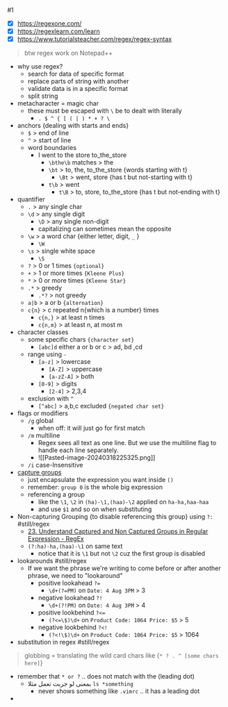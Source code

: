#1
- [x] https://regexone.com/
- [x] https://regexlearn.com/learn
- [x] https://www.tutorialsteacher.com/regex/regex-syntax

> btw regex work on Notepad++

- why use regex?
	- search for data of specific format
	- replace parts of string with another
	- validate data is in a specific format
	- split string
- metacharacter = magic char
	- these must be escaped with `\` be to dealt with literally
		- `. $ ^ { [ ( | ) * + ? \`
- anchors {dealing with starts and ends}
	- `$` > end of line
	- `^` > start of line
	- word boundaries
		- I went to the store to_the_store
			- `\bthe\b` matches > the
			- `\bt` > to, the, to_the_store {words starting with t}
				- `\Bt` > went, store 
				  {has t but not-starting with t}
			- `t\b` > went
				- `t\B` > to, store, to_the_store
				  {has t but not-ending with t}
- quantifier
	- `.` > any single char
	- `\d` > any single digit
		- `\D` > any single non-digit
		- capitalizing can sometimes mean the opposite
	- `\w` > a word char {either letter, digit, `_` }
		- `\W`
	- `\s` > single white space
		- `\S`
	- `?` > 0 or 1 times `{optional}`
	- `+` > 1 or more times `{Kleene Plus}`
	- `*` > 0 or more times `{Kleene Star}`
	- `.*` > greedy
		- `.*?` > not greedy
	- `a|b` > a or b `{alternation}`
	- `c{n}` > c repeated n{which is a number} times
		- `c{n,}` > at least n times
		- `c{n,m}` > at least n, at most m
- character classes
	- some specific chars `{character set}`
		- `[abc]d` either a or b or c > ad, bd ,cd
	- range using `-`
		- `[a-z]` > lowercase
			- `[A-Z]` > uppercase
			- `[a-zZ-A]` > both
		- `[0-9]` > digits
			- `[2-4]` > 2,3,4
	- exclusion with `^`
		- `[^abc]` > a,b,c excluded `{negated char set}`
- flags or modifiers
	- `/g` global
		- when off: it will just go for first match
	- `/m` multiline
		- Regex sees all text as one line. But we use the multiline flag to handle each line separately.
		- ![[Pasted-image-20240318225325.png]]
	- `/i` case-Insensitive
- [capture groups](https://youtu.be/c9HbsUSWilw?si=nx8eHI1J1ukAvF6v)
	- just encapsulate the expression you want inside `()`
	- remember: `group 0` is the whole big expression
	- referencing a group
		- like the `\1`, `\2` in `(ha)-\1,(haa)-\2` applied on 
		  `ha-ha,haa-haa`
		- and use `$1` and so on when substituting
- Non-capturing Grouping {to disable referencing this group} using `?:` #still/regex 
	- [23. Understand Captured and Non Captured Groups in Regular Expression - RegEx](https://www.youtube.com/watch?v=eEGUUVvrgdo)
	- `(?:ha)-ha,(haa)-\1` on same text
		- notice that it is `\1` but not `\2` cuz the first group is disabled
- lookarounds #still/regex 
	- If we want the phrase we're writing to come before or after another phrase, we need to "lookaround"
		- positive lookahead `?=`
			- `\d+(?=PM)` on `Date: 4 Aug 3PM` > 3
		- negative lookahead `?!`
			- `\d+(?!PM)` on `Date: 4 Aug 3PM` > 4
		- positive lookbehind `?<=`
			- `(?<=\$)\d+` on `Product Code: 1064 Price: $5` > 5
		- negative lookbehind `?<!`
			- `(?<!\$)\d+` on `Product Code: 1064 Price: $5` > 1064
- substitution in regex #still/regex

> globbing = translating the wild card chars like {`* ? . ^ [some chars here]`}
- remember that `* or ?` .. does not match with the (leading dot)
	- بمعنى لو جربت تعمل مثلا `ls *something`
		- never shows something like `.vimrc` .. it has a leading dot
- 